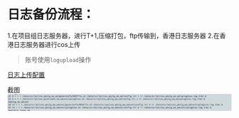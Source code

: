 # 日志备份流程：

1.在项目组日志服务器，进行T+1,压缩打包，ftp传输到，香港日志服务器
2.在香港日志服务器进行cos上传

> 账号使用`logupload`操作

[日志上传配置](日志上传配置.xlsx)

截图
![alt text](image.png)
